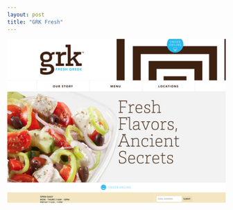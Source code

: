```yaml
---
layout: post
title: "GRK Fresh"
---
```


<div class="thumbnail">
  <a href="http://grkfresh.com/" target="_blank">
    <img src="/screenshots/grkfresh.jpg">
  </a>
</div>
